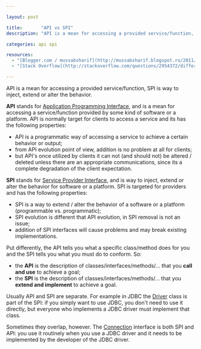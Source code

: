 ```yaml
---

layout: post

title:       "API vs SPI"
description: "API is a mean for accessing a provided service/function, SPI is way to inject, extend or alter the behavior."

categories: api spi

resources:
  - "[Blogger.com / mussabsharif](http://mussabsharif.blogspot.ro/2011/08/api-vs-spi.html)"
  - "[Stack Overflow](http://stackoverflow.com/questions/2954372/difference-between-spi-and-api)"

---
```



API is a mean for accessing a provided service/function, SPI is way to inject, extend or alter the behavior.

**API** stands for [Application Programming Interface](https://en.wikipedia.org/wiki/Application_programming_interface), and is a mean for accessing a service/function provided by some kind of software or a platform. API is normally target for clients to access a service and its has the following properties:
- API is a programmatic way of accessing a service to achieve a certain behavior or output;
- from API evolution point of view, addition is no problem at all for clients;
- but API's once utilized by clients it can not (and should not) be altered / deleted unless there are an appropriate communications, since its a complete degradation of the client expectation.

**SPI** stands for [Service Provider Interface](https://en.wikipedia.org/wiki/Service_provider_interface), and is way to inject, extend or alter the behavior for software or a platform. SPI is targeted for providers and has the following properties:
- SPI is a way to extend / alter the behavior of a software or a platform (programmable vs. programmatic);
- SPI evolution is different that API evolution, in SPI removal is not an issue;
- addition of SPI interfaces will cause problems and may break existing implementations.

Put differently, the API tells you what a specific class/method does for you and the SPI tells you what you must do to conform. So:
- the **API** is the description of classes/interfaces/methods/... that you **call and use** to achieve a goal;
- the **SPI** is the description of classes/interfaces/methods/... that you **extend and implement** to achieve a goal.

Usually API and SPI are separate. For example in JDBC the [Driver](http://java.sun.com/javase/6/docs/api/java/sql/Driver.html) class is part of the SPI: if you simply want to use JDBC, you don't need to use it directly, but everyone who implements a JDBC driver must implement that class.

Sometimes they overlap, however. The [Connection](http://java.sun.com/javase/6/docs/api/java/sql/Connection.html) interface is both SPI and API: you use it routinely when you use a JDBC driver and it needs to be implemented by the developer of the JDBC driver.
